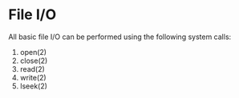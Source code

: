 # File I/O

All basic file I/O can be performed using the following system calls:
1. open(2)
2. close(2)
3. read(2)
4. write(2)
5. lseek(2)
